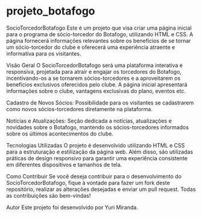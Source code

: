 # projeto_botafogo


SocioTorcedorBotafogo
Este é um projeto que visa criar uma página inicial para o programa de sócio-torcedor do Botafogo, utilizando HTML e CSS. A página fornecerá informações relevantes sobre os benefícios de se tornar um sócio-torcedor do clube e oferecerá uma experiência atraente e informativa para os visitantes.

Visão Geral
O SocioTorcedorBotafogo será uma plataforma interativa e responsiva, projetada para atrair e engajar os torcedores do Botafogo, incentivando-os a se tornarem sócios-torcedores e a aproveitarem os benefícios exclusivos oferecidos pelo clube. A página inicial apresentará informações sobre o clube, vantagens exclusivas do plano, eventos etc.


Cadastro de Novos Sócios: Possibilidade para os visitantes se cadastrarem como novos sócios-torcedores diretamente na plataforma.

Notícias e Atualizações: Seção dedicada a notícias, atualizações e novidades sobre o Botafogo, mantendo os sócios-torcedores informados sobre os últimos acontecimentos do clube.

Tecnologias Utilizadas
O projeto é desenvolvido utilizando HTML e CSS para a estruturação e estilização da página web. Além disso, são utilizadas práticas de design responsivo para garantir uma experiência consistente em diferentes dispositivos e tamanhos de tela.

Como Contribuir
Se você deseja contribuir para o desenvolvimento do SocioTorcedorBotafogo, fique à vontade para fazer um fork deste repositório, realizar as alterações desejadas e enviar um pull request. Todas as contribuições são bem-vindas!

Autor
Este projeto foi desenvolvido por Yuri Miranda.
